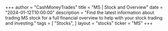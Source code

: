 +++
author = "CashMoneyTrades"
title = "MS | Stock and Overview"
date = "2024-01-12T10:00:00"
description = "Find the latest information about trading MS stock for a full financial overview to help with your stock trading and investing."
tags = [
   "Stocks",
]
layout = "stocks"
ticker = "MS"
+++
